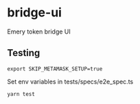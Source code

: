 # bridge-ui

Emery token bridge UI

## Testing

<code>export SKIP_METAMASK_SETUP=true</code>

Set env variables in tests/specs/e2e_spec.ts

<code>yarn test</code>
